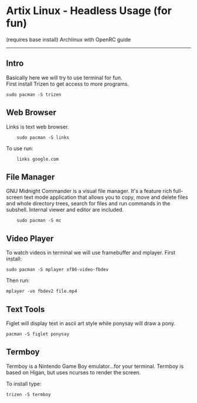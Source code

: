 # Artix Linux - Headless Usage (for fun)

(requires base install) Archlinux with OpenRC guide 

---

## Intro

Basically here we will try to use terminal for fun.  
First install Trizen to get access to more programs.

    sudo pacman -S trizen    

## Web Browser

Links is text web browser.  

        sudo pacman -S links
           
To use run:

        links google.com
                
## File Manager

GNU Midnight Commander is a visual file manager.
It's a feature rich full-screen text mode application that allows you 
to copy, move and delete files and whole directory trees, search for
files and run commands in the subshell. Internal viewer and editor are included. 

        sudo pacman -S mc   
        
        
## Video Player
        
To watch videos in terminal we will use framebuffer and mplayer. 
First install:

    sudo pacman -S mplayer xf86-video-fbdev   
        
Then run:        
        
    mplayer -vo fbdev2 file.mp4   
        

## Text Tools

Figlet will display text in ascii art style while ponysay will draw a pony.

    pacman -S figlet ponysay
    
    
## Termboy

Termboy is a Nintendo Game Boy emulator...for your terminal.
Termboy is based on Higan, but uses ncurses to render the screen.
    
To install type:

    trizen -S termboy
 
 
 
 
           
